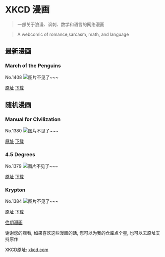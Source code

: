 # XKCD 漫画


> 一部关于浪漫、讽刺、数学和语言的网络漫画

> A webcomic of romance,sarcasm, math, and language


## 最新漫画
### March of the Penguins
No.1408
![图片不见了~~~](https://imgs.xkcd.com/comics/march_of_the_penguins.png)

[原址](https://xkcd.com//1408) [下载](https://imgs.xkcd.com/comics/march_of_the_penguins.png)



## 随机漫画
### Manual for Civilization
No.1380
![图片不见了~~~](https://imgs.xkcd.com/comics/manual_for_civilization.png)

[原址](https://xkcd.com//1380) [下载](https://imgs.xkcd.com/comics/manual_for_civilization.png)



### 4.5 Degrees
No.1379
![图片不见了~~~](https://imgs.xkcd.com/comics/4_5_degrees.png)

[原址](https://xkcd.com//1379) [下载](https://imgs.xkcd.com/comics/4_5_degrees.png)



### Krypton
No.1384
![图片不见了~~~](https://imgs.xkcd.com/comics/krypton.png)

[原址](https://xkcd.com//1384) [下载](https://imgs.xkcd.com/comics/krypton.png)



[往期漫画](image/)

谢谢您的观看, 如果喜欢这些漫画的话, 
您可以为我的仓库点个星, 也可以去原址支持原作

XKCD原址: [xkcd.com](https://xkcd.com)

